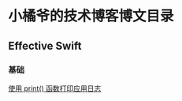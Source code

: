 # 小橘爷的技术博客博文目录
## Effective Swift
### 基础
[使用 print() 函数打印应用日志](https://github.com/yangxiaoju/Blogs/blob/master/iOS/Effective%20Swift/%E4%BD%BF%E7%94%A8%20print()%20%E5%87%BD%E6%95%B0%E6%89%93%E5%8D%B0%E5%BA%94%E7%94%A8%E6%97%A5%E5%BF%97.md)
